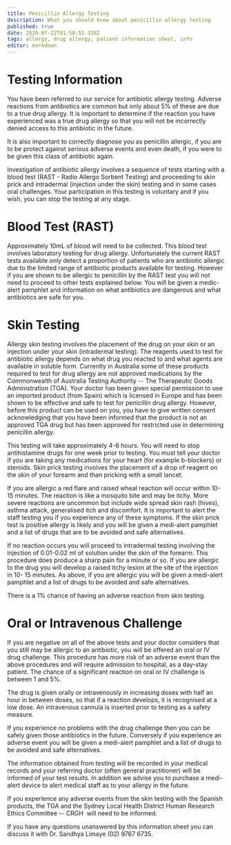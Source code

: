 ```yaml
---
title: Penicillin Allergy Testing
description: What you should know about penicillin allergy testing
published: true
date: 2020-07-22T01:58:52.338Z
tags: allergy, drug allergy, patient information sheet, info
editor: markdown
---
```


# Testing Information

You have been referred to our service for antibiotic allergy testing. Adverse reactions from antibiotics are common but only about 5% of these are due to a true drug allergy. It is important to determine if the reaction you have experienced was a true drug allergy so that you will not be incorrectly denied access to this antibiotic in the future.

It is also important to correctly diagnose you as penicillin allergic, if you are to be protect against serious adverse events and even death, if you were to be given this class of antibiotic again.

Investigation of antibiotic allergy involves a sequence of tests starting with a blood test (RAST - Radio Allergo Sorbent Testing) and proceeding to skin prick and intradermal (injection under the skin) testing and in some cases oral challenges. Your participation in this testing is voluntary and if you wish, you can stop the testing at any stage.

# Blood Test (RAST)

Approximately 10mL of blood will need to be collected. This blood test involves laboratory testing for drug allergy. Unfortunately the current RAST tests available only detect a proportion of patients who are antibiotic allergic due to the limited range of antibiotic products available for testing. However if you are shown to be allergic to penicillin by the RAST test you will not need to proceed to other tests explained below. You will be given a medic-alert pamphlet and information on what antibiotics are dangerous and what antibiotics are safe for you.

# Skin Testing

Allergy skin testing involves the placement of the drug on your skin or an injection under your skin (intradermal testing). The reagents used to test for antibiotic allergy depends on what drug you reacted to and what agents are available in soluble form. Currently in Australia some of these products required to test for drug allergy are not approved medications by the Commonwealth of Australia Testing Authority -- The Therapeutic Goods Administration (TGA). Your doctor has been given special permission to use an imported product (from Spain) which is licensed in Europe and has been shown to be effective and safe to test for penicillin drug allergy. However, before this product can be used on you, you have to give written consent acknowledging that you have been informed that the product is not an approved TGA drug but has been approved for restricted use in determining penicillin allergy.

This testing will take approximately 4-6 hours. You will need to stop antihistamine drugs for one week prior to testing. You must tell your doctor if you are taking any medications for your heart (for example b-blockers) or steroids. Skin prick testing involves the placement of a drop of reagent on the skin of your forearm and than pricking with a small lancet.

If you are allergic a red flare and raised wheal reaction will occur within 10-15 minutes. The reaction is like a mosquito bite and may be itchy. More severe reactions are uncommon but include wide spread skin rash (hives), asthma attack, generalised itch and discomfort. It is important to alert the staff testing you if you experience any of these symptoms. If the skin prick test is positive allergy is likely and you will be given a medi-alert pamphlet and a list of drugs that are to be avoided and safe alternatives.

If no reaction occurs you will proceed to intradermal testing involving the injection of 0.01-0.02 ml of solution under the skin of the forearm. This procedure does produce a sharp pain for a minute or so. If you are allergic to the drug you will develop a raised itchy lesion at the site of the injection in 10- 15 minutes. As above, if you are allergic you will be given a medi-alert pamphlet and a list of drugs to be avoided and safe alternatives.

There is a 1% chance of having an adverse reaction from skin testing.

# Oral or Intravenous Challenge

If you are negative on all of the above tests and your doctor considers that you still may be allergic to an antibiotic, you will be offered an oral or IV drug challenge. This procedure has more risk of an adverse event than the above procedures and will require admission to hospital, as a day-stay patient. The chance of a significant reaction on oral or IV challenge is between 1 and 5%.

The drug is given orally or intravenously in increasing doses with half an hour in between doses, so that if a reaction develops, it is recognised at a low dose. An intravenous cannula is inserted prior to testing as a safety measure.

If you experience no problems with the drug challenge then you can be safely given those antibiotics in the future. Conversely if you experience an adverse event you will be given a medi-alert pamphlet and a list of drugs to be avoided and safe alternatives.

The information obtained from testing will be recorded in your medical records and your referring doctor (often general practitioner) will be informed of your test results. In addition we advise you to purchase a medi-alert device to alert medical staff as to your allergy in the future.

If you experience any adverse events from the skin testing with the Spanish products, the TGA and the Sydney Local Health District Human Research Ethics Committee -- CRGH  will need to be informed.

If you have any questions unanswered by this information sheet you can discuss it with Dr. Sandhya Limaye (02) 9767 6735.